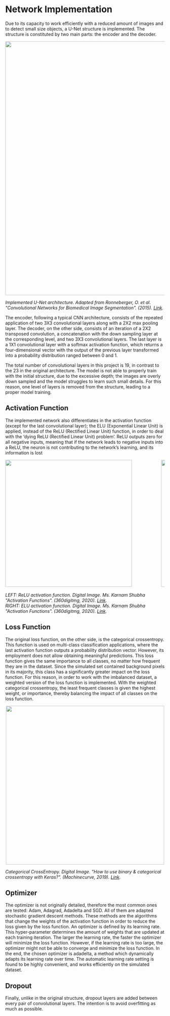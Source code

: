 # Network Implementation

Due to its capacity to work efficiently with a reduced amount of images and to detect small size objects, a U-Net structure is implemented. The structure is constituted by two main parts: the encoder and the decoder.

<p align="center">
<img src="https://github.com/aritzLizoain/Image-segmentation/blob/master/Images/Example_Images/Unet.png" width="800"/>
</p>

*Implemented U-Net architecture. Adapted from Ronneberger, O. et al. "Convolutional Networks for Biomedical Image Segmentation". (2015). [Link](https://arxiv.org/pdf/1505.04597.pdf).*

The encoder, following a typical CNN architecture, consists of the repeated application of two 3X3 convolutional layers along with a 2X2 max pooling layer. The decoder, on the other side, consists of an iteration of a 2X2 transposed convolution, a concatenation with the down sampling layer at the corresponding level, and two 3X3 convolutional layers. The last layer is a 1X1 convolutional layer with a softmax activation function, which returns a four-dimensional vector with the output of the previous layer transformed into a probability distribution ranged between 0 and 1.

The total number of convolutional layers in this project is 19, in contrast to the 23 in the original architecture. The model is not able to properly train with the initial structure, due to the excessive depth; the images are overly down sampled and the model struggles to learn such small details. For this reason, one level of layers is removed from the structure, leading to a proper model training. 

## Activation Function

The implemented network also differentiates in the activation function (except for the last convolutional layer); the ELU (Exponential Linear Unit) is applied, instead of the ReLU (Rectified Linear Unit) function, in order to deal with the ‘dying ReLU (Rectified Linear Unit) problem’.
ReLU outputs zero for all negative inputs, meaning that if the network leads to negative inputs into a ReLU, the neuron is not contributing to the network’s learning, and its information is lost

<pre>
<img src="https://github.com/aritzLizoain/Image-segmentation/blob/master/Images/Example_Images/Relu.png" width="400"/>           <img src="https://github.com/aritzLizoain/Image-segmentation/blob/master/Images/Example_Images/Elu.png" width="400"/> 
</pre>

*LEFT: ReLU activation function. Digital Image. Ms. Karnam Shubha "Activation Functions". (360digitmg, 2020). [Link](https://360digitmg.com/activation-functions-neural-networks#relu).* <br/> *RIGHT: ELU activation function. Digital Image. Ms. Karnam Shubha "Activation Functions". (360digitmg, 2020). [Link](https://360digitmg.com/activation-functions-neural-networks#relu).*

## Loss Function

The original loss function, on the other side, is the categorical crossentropy. This function is used on multi-class classification applications, where the last activation function outputs a probability distribution vector. However, its employment does not allow obtaining meaningful predictions. This loss function gives the same importance to all classes, no matter how frequent they are in the dataset. Since the simulated set contained background pixels in its majority, this class has a significantly greater impact on the loss function. For this reason, in order to work with the imbalanced dataset, a weighted version of the loss function is implemented. With the weighted categorical crossentropy, the least frequent classes is given the highest weight, or importance, thereby balancing the impact of all classes on the loss function.

<p align="center">
<img src="https://github.com/aritzLizoain/Image-segmentation/blob/master/Images/Example_Images/Crossentropy.png" width="500"/>
</p>

*Categorical CrossEntropy. Digital Image. "How to use binary & categorical crossentropy with Keras?". (Machinecurve, 2019). [Link](https://www.machinecurve.com/index.php/2019/10/22/how-to-use-binary-categorical-crossentropy-with-keras/).*

## Optimizer

The optimizer is not originally detailed, therefore the most common ones are tested: Adam, Adagrad, Adadelta and SGD. All of them are adapted stochastic gradient descent methods. These methods are the algorithms that change the weights of the activation function in order to reduce the loss given by the loss function. An optimizer is defined by its learning rate. This hyper-parameter determines the amount of weights that are updated at each training iteration. The larger the learning rate, the faster the optimizer will minimize the loss function. However, if the learning rate is too large, the optimizer might not be able to converge and minimize the loss function. In the end, the chosen optimizer is adadelta, a method which dynamically adapts its learning rate over time. The automatic learning rate setting is found to be highly convenient, and works efficiently on the simulated dataset.

## Dropout 

Finally, unlike in the original structure, dropout layers are added between every pair of convolutional layers. The intention is to avoid overfitting as much as possible.


